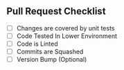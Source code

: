 ## Pull Request Checklist

- [ ] Changes are covered by unit tests
- [ ] Code Tested In Lower Environment
- [ ] Code is Linted
- [ ] Commits are Squashed
- [ ] Version Bump (Optional)
